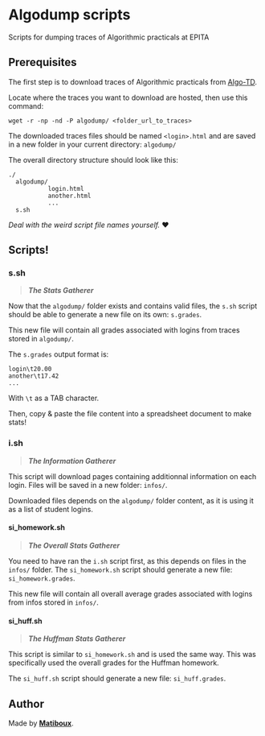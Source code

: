# Algodump scripts

Scripts for dumping traces of Algorithmic practicals at EPITA

## Prerequisites

The first step is to download traces of Algorithmic practicals from [Algo-TD](https://algo-td.infoprepa.epita.fr/).

Locate where the traces you want to download are hosted, then use this command:
```
wget -r -np -nd -P algodump/ <folder_url_to_traces>
```

The downloaded traces files should be named `<login>.html` and are saved in a new folder in your current directory: `algodump/`

The overall directory structure should look like this:
```
./
  algodump/
           login.html
           another.html
           ...
  s.sh
```

_Deal with the weird script file names yourself._ ❤

## Scripts!

### s.sh

> ***The Stats Gatherer***

Now that the `algodump/` folder exists and contains valid files,
the `s.sh` script should be able to generate a new file on its own: `s.grades`.

This new file will contain all grades associated with logins from traces stored in `algodump/`.

The `s.grades` output format is:
```
login\t20.00
another\t17.42
...
```
With `\t` as a TAB character.

Then, copy & paste the file content into a spreadsheet document to make stats!


### i.sh

> ***The Information Gatherer***

This script will download pages containing additionnal information on each login.
Files will be saved in a new folder: `infos/`.

Downloaded files depends on the `algodump/` folder content, as it is using it as a list of student logins.

#### si_homework.sh

> ***The Overall Stats Gatherer***

You need to have ran the `i.sh` script first, as this depends on files in the `infos/` folder.
The `si_homework.sh` script should generate a new file: `si_homework.grades`.

This new file will contain all overall average grades associated with logins from infos stored in `infos/`.

#### si_huff.sh

> ***The Huffman Stats Gatherer***

This script is similar to `si_homework.sh` and is used the same way.
This was specifically used the overall grades for the Huffman homework.

The `si_huff.sh` script should generate a new file: `si_huff.grades`.


## Author

Made by [**Matiboux**](https://matiboux.me/).
